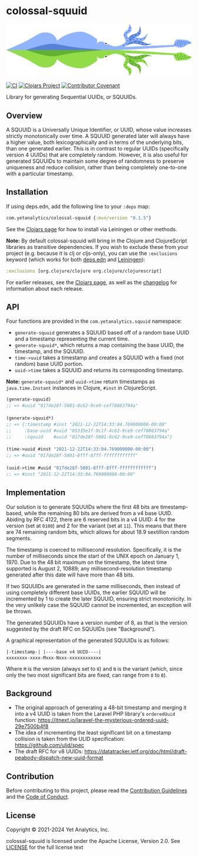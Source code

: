 # colossal-squuid

<img src="logo/logo.svg" alt="Colossal Squuid Logo"/>

[![CI](https://github.com/yetanalytics/colossal-squuid/actions/workflows/main.yml/badge.svg)](https://github.com/yetanalytics/colossal-squuid/actions/workflows/main.yml) [![Clojars Project](https://img.shields.io/clojars/v/com.yetanalytics/colossal-squuid.svg)](https://clojars.org/com.yetanalytics/colossal-squuid) [![Contributor Covenant](https://img.shields.io/badge/Contributor%20Covenant-2.1-5e0b73.svg)](CODE_OF_CONDUCT.md)


Library for generating Sequential UUIDs, or SQUUIDs.

## Overview

A SQUUID is a Universally Unique Identifier, or UUID, whose value increases strictly monotonically over time. A SQUUID generated later will always have a higher value, both lexicographically and in terms of the underlying bits, than one generated earlier. This is in contrast to regular UUIDs (specifically version 4 UUIDs) that are completely random. However, it is also useful for generated SQUUIDs to maintain some degree of randomness to preserve uniqueness and reduce collision, rather than being completely one-to-one with a particular timestamp.

## Installation

If using deps.edn, add the following line to your `:deps` map:
```clojure
com.yetanalytics/colossal-squuid {:mvn/version "0.1.5"}
```
See the [Clojars page](https://clojars.org/com.yetanalytics/colossal-squuid) for how to install via Leiningen or other methods.

**Note:** By default colossal-squuid will bring in the Clojure and ClojureScript libraries as transitive dependencies. If you wish to exclude these from your project (e.g. because it is clj or cljs-only), you can use the `:exclusions` keyword (which works for both [deps.edn](https://simonrobson.net/2019/04/16/clojure-deps-with-exclusions.html) and [Leiningen](https://github.com/technomancy/leiningen/blob/master/sample.project.clj#L55)):
```clojure
:exclusions [org.clojure/clojure org.clojure/clojurescript]
```

For earlier releases, see the [Clojars page](https://clojars.org/com.yetanalytics/colossal-squuid), as well as the [changelog](CHANGELOG.md) for information about each release.

## API

Four functions are provided in the `com.yetanalytics.squuid` namespace:
- `generate-squuid` generates a SQUUID based off of a random base UUID and a timestamp representing the current time.
- `generate-squuid*`, which returns a map containing the base UUID, the timestamp, and the SQUUID.
- `time->uuid` takes a timestamp and creates a SQUUID with a fixed (not random)  base UUID portion.
- `uuid->time` takes a SQUUID and returns its corresponding timestamp.

**Note:** `generate-squuid*` and `uuid->time` return timestamps as `java.time.Instant` instances in Clojure, `#inst` in ClojureScript.

```clojure
(generate-squuid)
;; => #uuid "017de28f-5801-8c62-9ce9-cef70883794a"

(generate-squuid*)
;; => {:timestamp #inst "2021-12-22T14:33:04.769000000-00:00"
;;     :base-uuid #uuid "85335e1f-9c1f-4c62-9ce9-cef70883794a"
;;     :squuid    #uuid "017de28f-5801-8c62-9ce9-cef70883794a"}

(time->uuid #inst "2021-12-22T14:33:04.769000000-00:00")
;; => #uuid "017de28f-5801-8fff-8fff-ffffffffffff"

(uuid->time #uuid "017de28f-5801-8fff-8fff-ffffffffffff")
;; => #inst "2021-12-22T14:33:04.769000000-00:00"
```

## Implementation

Our solution is to generate SQUUIDs where the first 48 bits are timestamp-based, while the remaining 80 bits are derived from a v4 base UUID. Abiding by RFC 4122, there are 6 reserved bits in a v4 UUID: 4 for the version (set at `0100`) and 2 for the variant (set at `11`). This means that there are 74 remaining random bits, which allows for about 18.9 sextillion random segments.

The timestamp is coerced to millisecond resolution. Specifically, it is the number of milliseconds since the start of the UNIX epoch on January 1, 1970. Due to the 48 bit maximum on the timestamp, the latest time supported is August 2, 10889; any millisecond-resolution timestamp generated after this date will have more than 48 bits.

If two SQUUIDs are generated in the same milliseconds, then instead of using completely different base UUIDs, the earlier SQUUID will be incremented by 1 to create the later SQUUID, ensuring strict monotonicity. In the very unlikely case the SQUUID cannot be incremented, an exception will be thrown.

The generated SQUUIDs have a version number of 8, as that is the version suggested by the draft RFC on SQUUIDs (see "Background").

A graphical representation of the generated SQUUIDs is as follows:
```
|-timestamp-| |----base v4 UUID----|
xxxxxxxx-xxxx-Mxxx-Nxxx-xxxxxxxxxxxx
```
Where `M` is the version (always set to `8`) and `N` is the variant (which, since only the two most significant bits are fixed, can range from `8` to `B`).

## Background

- The original approach of generating a 48-bit timestamp and merging it into a v4 UUID is taken from the Laravel PHP library's `orderedUuid` function: https://itnext.io/laravel-the-mysterious-ordered-uuid-29e7500b4f8
- The idea of incrementing the least significant bit on a timestamp collision is taken from the ULID specification: https://github.com/ulid/spec
- The draft RFC for v8 UUIDs: https://datatracker.ietf.org/doc/html/draft-peabody-dispatch-new-uuid-format

## Contribution

Before contributing to this project, please read the [Contribution Guidelines](CONTRIBUTING.md) and the [Code of Conduct](CODE_OF_CONDUCT.md).

## License

Copyright © 2021-2024 Yet Analytics, Inc.

colossal-squuid is licensed under the Apache License, Version 2.0. See [LICENSE](https://github.com/yetanalytics/colossal-squuid/blob/main/LICENSE) for the full license text
